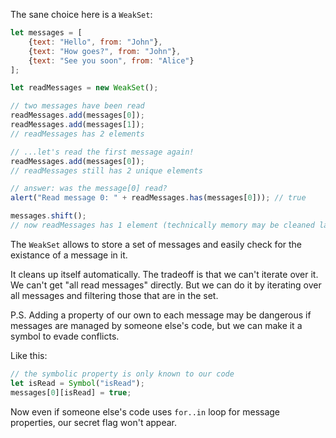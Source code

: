 The sane choice here is a `WeakSet`:

```js
let messages = [
    {text: "Hello", from: "John"},
    {text: "How goes?", from: "John"},
    {text: "See you soon", from: "Alice"}
];

let readMessages = new WeakSet();

// two messages have been read
readMessages.add(messages[0]);
readMessages.add(messages[1]);
// readMessages has 2 elements

// ...let's read the first message again!
readMessages.add(messages[0]);
// readMessages still has 2 unique elements

// answer: was the message[0] read?
alert("Read message 0: " + readMessages.has(messages[0])); // true

messages.shift();
// now readMessages has 1 element (technically memory may be cleaned later)
```

The `WeakSet` allows to store a set of messages and easily check for the existance of a message in it.

It cleans up itself automatically. The tradeoff is that we can't iterate over it. We can't get "all read messages" directly. But we can do it by iterating over all messages and filtering those that are in the set.

P.S. Adding a property of our own to each message may be dangerous if messages are managed by someone else's code, but we can make it a symbol to evade conflicts.

Like this:
```js
// the symbolic property is only known to our code
let isRead = Symbol("isRead");
messages[0][isRead] = true;
```

Now even if someone else's code uses `for..in` loop for message properties, our secret flag won't appear.
